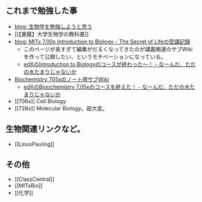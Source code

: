 ## これまで勉強した事

- [blog: 生物学を勉強しようと思う](https://karino2.github.io/2021/06/11/biology.html)
- [[【書籍】大学生物学の教科書]]
- [blog: MITx 7.00x Introduction to Biology - The Secret of Lifeの受講記録](https://karino2.github.io/2021/07/19/the_secret_of_life.html)
   - このページが長すぎて編集がだるくなってきたのが講義関連のサブWikiを作って公開したい、というモチベーションになっている。
  - [edXのIntroduction to Biologyのコースが終わった〜！ - なーんだ、ただの水たまりじゃないか](https://karino2.github.io/2021/10/06/finish_700x.html)
- [Biochemistry 705xのノート用サブWiki](https://karino2.github.io/Biochemistry705x/Home)
  - [edXのBioochemistry 7.05xのコースを終えた！ - なーんだ、ただの水たまりじゃないか](https://karino2.github.io/2021/12/06/finish_biochemistry_course.html)
- [[706x]] Cell Biology
- [[728x]] Molecular Biology。超大変。


## 生物関連リンクなど。

- [[LinusPauling]]

## その他
- [[ClassCentral]]
- [[MITxBio]]
- [[化学]]